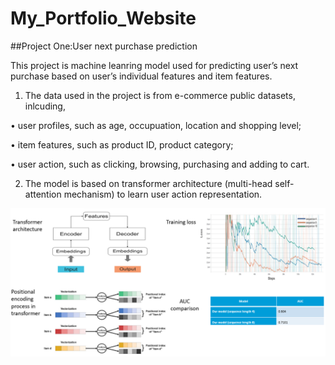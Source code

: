 # My_Portfolio_Website
##Project One:User next purchase prediction


This project is machine leanring model used for predicting user’s next purchase based on user’s individual features and item features. 
1.	The data used in the project is from e-commerce public datasets, inlcuding,


•	user profiles, such as age, occupuation, location and shopping level; 


•	item features, such as product ID, product category;


•	user action, such as clicking, browsing, purchasing and adding to cart.

2.	The model is based on transformer architecture (multi-head self-attention mechanism) to learn user action representation.


![result](/images/results.png)
